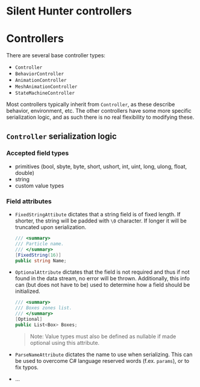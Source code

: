 # Silent Hunter controllers


# Controllers

There are several base controller types:

- `Controller`
- `BehaviorController`
- `AnimationController`
- `MeshAnimationController`
- `StateMachineController`

Most controllers typically inherit from `Controller`, as these describe behavior, environment, etc. The other controllers have some more specific serialization logic, and as such there is no real flexibility to modifying these.

## `Controller` serialization logic

### Accepted field types
 - primitives (bool, sbyte, byte, short, ushort, int, uint, long, ulong, float, double)
 - string
 - custom value types

### Field attributes

- `FixedStringAttibute` dictates that a string field is of fixed length. If shorter, the string will be padded with `\0` character. If longer it will be truncated upon serialization.
   ```csharp
  /// <summary>
  /// Particle name.
  /// </summary>
  [FixedString(16)]
  public string Name;
  ```

- `OptionalAttribute` dictates that the field is not required and thus if not found in the data stream, no error will be thrown. Additionally, this info can (but does not have to be) used to determine how a field should be initialized.
  ```csharp
  /// <summary>
  /// Boxes zones list.
  /// </summary>
  [Optional]
  public List<Box> Boxes;
  ```
  > Note: Value types must also be defined as nullable if made optional using this attribute.
- `ParseNameAttribute` dictates the name to use when serializing. This can be used to overcome C# language reserved words (f.ex. `params`), or to fix typos.
- ...

